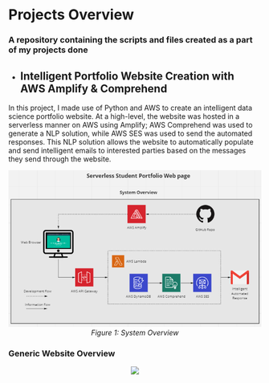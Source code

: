 # Projects Overview


### A repository containing the scripts and files created as a part of my projects done


- ##  Intelligent Portfolio Website Creation with AWS Amplify & Comprehend
In this project, I made use of Python and AWS to create an intelligent data science portfolio website. At a high-level, the website was hosted in a serverless manner on AWS using Amplify; AWS Comprehend was used to generate a NLP solution, while AWS SES was used to send the automated responses. This NLP solution allows the website to automatically populate and send intelligent emails to interested parties based on the messages they send through the website. 



<p align="center">
  <img src="https://raw.githubusercontent.com/Explore-AI/Pictures/master/serverless_predict_process.PNG"/>
    <br>
    <em>Figure 1: System Overview</em>
</p>

### **Generic Website Overview**
<p align="center">
  <img src="https://github.com/Explore-AI/Pictures/blob/master/ezgif.com-gif-maker.gif?raw=true"/>
</p>
